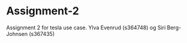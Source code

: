 # Assignment-2
Assignment 2 for tesla use case. Ylva Evenrud (s364748) og Siri Berg-Johnsen (s367435)

